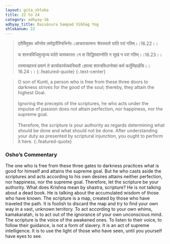 ```yaml
---
layout: gita_shloka
title: 22 to 24
category: adhyay-16
adhyay_title: Daivāsura Sampad Vibhāg Yog
shlokanum: 22
---
```


> एतैर्विमुक्तः कौन्तेय तमोद्वारैस्त्रिभिर्नरः।आचरत्यात्मनः श्रेयस्ततो याति परां गतिम्।।16.22।।<br><br>यः शास्त्रविधिमुत्सृज्य वर्तते कामकारतः।न स सिद्धिमवाप्नोति न सुखं न परां गतिम्।।16.23।।<br><br>तस्माच्छास्त्रं प्रमाणं ते कार्याकार्यव्यवस्थितौ।ज्ञात्वा शास्त्रविधानोक्तं कर्म कर्तुमिहार्हसि।।16.24।।
{:.featured-quote}
{:.text-center}

> O son of Kunti, a person who is free from these three doors to darkness strives for the good of the soul; thereby, they attain the highest Goal.<br><br>Ignoring the precepts of the scriptures, he who acts under the impulse of passion does not attain perfection, nor happiness, nor the supreme goal.<br><br>Therefore, the scripture is your authority as regards determining what should be done and what should not be done. After understanding your duty as presented by scriptural injunction, you ought to perform it here.
{:.featured-quote}

### Osho’s Commentary
The one who is free from these three gates to darkness practices what is good for himself and attains the supreme goal.
But he who casts aside the scriptures and acts according to his own desires attains neither perfection, nor happiness, nor the supreme goal.
Therefore, let the scripture be your authority.
What does Krishna mean by shastra, scripture? He is not talking about a dead book. He is talking about the accumulated wisdom of those who have known. The scripture is a map, created by those who have traveled the path. It is foolish to discard the map and try to find your own way in a vast, unknown territory.
To act according to your own whims, kamakaratah, is to act out of the ignorance of your own unconscious mind. The scripture is the voice of the awakened ones. To listen to their voice, to follow their guidance, is not a form of slavery. It is an act of supreme intelligence. It is to use the light of those who have seen, until you yourself have eyes to see.
